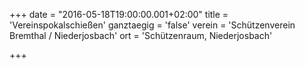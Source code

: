 +++
date = "2016-05-18T19:00:00.001+02:00"
title = 'Vereinspokalschießen'
ganztaegig = 'false'
verein = 'Schützenverein Bremthal / Niederjosbach'
ort = 'Schützenraum, Niederjosbach'

+++

      